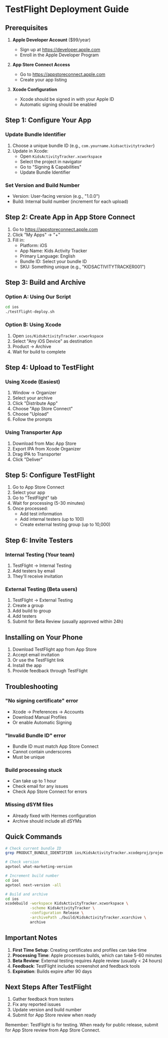 # TestFlight Deployment Guide

## Prerequisites

1. **Apple Developer Account** ($99/year)
   - Sign up at https://developer.apple.com
   - Enroll in the Apple Developer Program

2. **App Store Connect Access**
   - Go to https://appstoreconnect.apple.com
   - Create your app listing

3. **Xcode Configuration**
   - Xcode should be signed in with your Apple ID
   - Automatic signing should be enabled

## Step 1: Configure Your App

### Update Bundle Identifier
1. Choose a unique bundle ID (e.g., `com.yourname.kidsactivitytracker`)
2. Update in Xcode:
   - Open `KidsActivityTracker.xcworkspace`
   - Select the project in navigator
   - Go to "Signing & Capabilities"
   - Update Bundle Identifier

### Set Version and Build Number
- Version: User-facing version (e.g., "1.0.0")
- Build: Internal build number (increment for each upload)

## Step 2: Create App in App Store Connect

1. Go to https://appstoreconnect.apple.com
2. Click "My Apps" → "+"
3. Fill in:
   - Platform: iOS
   - App Name: Kids Activity Tracker
   - Primary Language: English
   - Bundle ID: Select your bundle ID
   - SKU: Something unique (e.g., "KIDSACTIVITYTRACKER001")

## Step 3: Build and Archive

### Option A: Using Our Script
```bash
cd ios
./testflight-deploy.sh
```

### Option B: Using Xcode
1. Open `ios/KidsActivityTracker.xcworkspace`
2. Select "Any iOS Device" as destination
3. Product → Archive
4. Wait for build to complete

## Step 4: Upload to TestFlight

### Using Xcode (Easiest)
1. Window → Organizer
2. Select your archive
3. Click "Distribute App"
4. Choose "App Store Connect"
5. Choose "Upload"
6. Follow the prompts

### Using Transporter App
1. Download from Mac App Store
2. Export IPA from Xcode Organizer
3. Drag IPA to Transporter
4. Click "Deliver"

## Step 5: Configure TestFlight

1. Go to App Store Connect
2. Select your app
3. Go to "TestFlight" tab
4. Wait for processing (5-30 minutes)
5. Once processed:
   - Add test information
   - Add internal testers (up to 100)
   - Create external testing group (up to 10,000)

## Step 6: Invite Testers

### Internal Testing (Your team)
1. TestFlight → Internal Testing
2. Add testers by email
3. They'll receive invitation

### External Testing (Beta users)
1. TestFlight → External Testing
2. Create a group
3. Add build to group
4. Add testers
5. Submit for Beta Review (usually approved within 24h)

## Installing on Your Phone

1. Download TestFlight app from App Store
2. Accept email invitation
3. Or use the TestFlight link
4. Install the app
5. Provide feedback through TestFlight

## Troubleshooting

### "No signing certificate" error
- Xcode → Preferences → Accounts
- Download Manual Profiles
- Or enable Automatic Signing

### "Invalid Bundle ID" error
- Bundle ID must match App Store Connect
- Cannot contain underscores
- Must be unique

### Build processing stuck
- Can take up to 1 hour
- Check email for any issues
- Check App Store Connect for errors

### Missing dSYM files
- Already fixed with Hermes configuration
- Archive should include all dSYMs

## Quick Commands

```bash
# Check current bundle ID
grep PRODUCT_BUNDLE_IDENTIFIER ios/KidsActivityTracker.xcodeproj/project.pbxproj

# Check version
agvtool what-marketing-version

# Increment build number
cd ios
agvtool next-version -all

# Build and archive
cd ios
xcodebuild -workspace KidsActivityTracker.xcworkspace \
           -scheme KidsActivityTracker \
           -configuration Release \
           -archivePath ./build/KidsActivityTracker.xcarchive \
           archive
```

## Important Notes

1. **First Time Setup**: Creating certificates and profiles can take time
2. **Processing Time**: Apple processes builds, which can take 5-60 minutes
3. **Beta Review**: External testing requires Apple review (usually < 24 hours)
4. **Feedback**: TestFlight includes screenshot and feedback tools
5. **Expiration**: Builds expire after 90 days

## Next Steps After TestFlight

1. Gather feedback from testers
2. Fix any reported issues
3. Update version and build number
4. Submit for App Store review when ready

Remember: TestFlight is for testing. When ready for public release, submit for App Store review from App Store Connect.